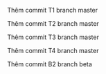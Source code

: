 Thêm commit T1 branch master

Thêm commit T2 branch master

Thêm commit T3 branch master

Thêm commit T4 branch master

Thêm commit B2 branch beta
